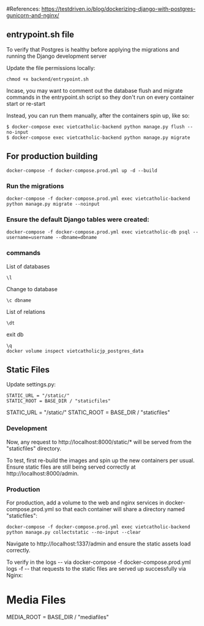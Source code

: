 #References:
https://testdriven.io/blog/dockerizing-django-with-postgres-gunicorn-and-nginx/

## entrypoint.sh file
To verify that Postgres is healthy before applying the migrations 
and running the Django development server

Update the file permissions locally:
```
chmod +x backend/entrypoint.sh
```

Incase, you may want to comment out the database flush and migrate commands in the entrypoint.sh script 
so they don't run on every container start or re-start

Instead, you can run them manually, after the containers spin up, like so:
```
$ docker-compose exec vietcatholic-backend python manage.py flush --no-input
$ docker-compose exec vietcatholic-backend python manage.py migrate
```

## For production building
```
docker-compose -f docker-compose.prod.yml up -d --build
```
### Run the migrations
```
docker-compose -f docker-compose.prod.yml exec vietcatholic-backend python manage.py migrate --noinput
```

### Ensure the default Django tables were created:
```
docker-compose -f docker-compose.prod.yml exec vietcatholic-db psql --username=username --dbname=dbname
```

### commands
List of databases
```
\l
```
Change to database
```
\c dbname
```
List of relations
```
\dt
```
exit db
```
\q
docker volume inspect vietcatholicjp_postgres_data
```

## Static Files
Update settings.py:
```
STATIC_URL = "/static/"
STATIC_ROOT = BASE_DIR / "staticfiles"
```
STATIC_URL = "/static/"
STATIC_ROOT = BASE_DIR / "staticfiles"
### Development
Now, any request to http://localhost:8000/static/* will be served from the "staticfiles" directory.

To test, first re-build the images and spin up the new containers per usual. Ensure static files are still being served correctly at http://localhost:8000/admin.

### Production
For production, add a volume to the web and nginx services in docker-compose.prod.yml so that each container will share a directory named "staticfiles":
```
docker-compose -f docker-compose.prod.yml exec vietcatholic-backend python manage.py collectstatic --no-input --clear
```
Navigate to http://localhost:1337/admin and ensure the static assets load correctly.

To verify in the logs -- via docker-compose -f docker-compose.prod.yml logs -f -- that requests to the static files are served up successfully via Nginx:

# Media Files

MEDIA_ROOT = BASE_DIR / "mediafiles"
